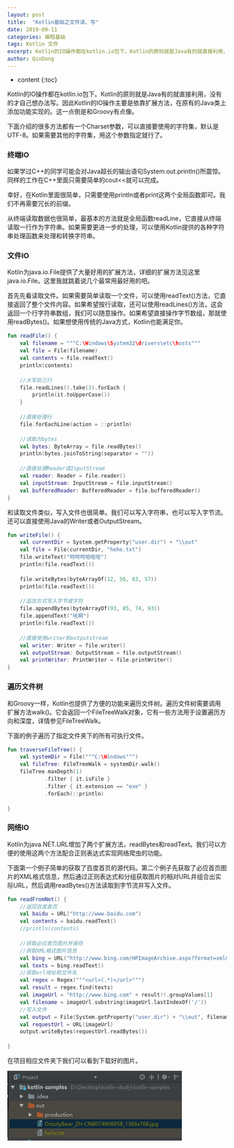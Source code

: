 ```yaml
---
layout: post
title:  "Kotlin基础之文件读、写"
date: 2019-09-11
categories: 编程基础
tags: Kotlin 文件
excerpt: Kotlin的IO操作都在kotlin.io包下。Kotlin的原则就是Java有的就直接利用，没有的才自己想办法写。因此Kotlin的IO操作主要是依靠扩展方法，在原有的Java类上添加功能实现的。这一点倒是和Groovy有点像。
author: QinDong
---
```

* content
{:toc}

Kotlin的IO操作都在kotlin.io包下。Kotlin的原则就是Java有的就直接利用，没有的才自己想办法写。因此Kotlin的IO操作主要是依靠扩展方法，在原有的Java类上添加功能实现的。这一点倒是和Groovy有点像。

下面介绍的很多方法都有一个Charset参数，可以直接要使用的字符集，默认是UTF-8。如果需要其他的字符集，用这个参数指定就行了。


### 终端IO
如果学过C++的同学可能会对Java超长的输出语句System.out.println()所震惊。同样的工作在C++里面只需要简单的cout<<就可以完成。

幸好，在Kotlin里面很简单，只需要使用println或者print这两个全局函数即可。我们不再需要冗长的前缀。

从终端读取数据也很简单，最基本的方法就是全局函数readLine，它直接从终端读取一行作为字符串。如果需要更进一步的处理，可以使用Kotlin提供的各种字符串处理函数来处理和转换字符串。

### 文件IO
Kotlin为java.io.File提供了大量好用的扩展方法，详细的扩展方法见这里java.io.File。这里我就跳着说几个最常用最好用的吧。

首先先看读取文件。如果需要简单读取一个文件，可以使用readText()方法，它直接返回了整个文件内容。如果希望按行读取，还可以使用readLines()方法，这会返回一个行字符串数组，我们可以随意操作。如果希望直接操作字节数组，那就使用readBytes()。如果想使用传统的Java方式，Kotlin也能满足你。

``` kotlin
fun readFile() {
    val filename = """C:\Windows\System32\drivers\etc\hosts"""
    val file = File(filename)
    val contents = file.readText()
    println(contents)
 
    //大写前三行
    file.readLines().take(3).forEach {
        println(it.toUpperCase())
    }
 
    //直接处理行
    file.forEachLine(action = ::println)
 
    //读取为bytes
    val bytes: ByteArray = file.readBytes()
    println(bytes.joinToString(separator = ""))
 
    //直接处理Reader或InputStream
    val reader: Reader = file.reader()
    val inputStream: InputStream = file.inputStream()
    val bufferedReader: BufferedReader = file.bufferedReader()
}
```
和读取文件类似，写入文件也很简单。我们可以写入字符串，也可以写入字节流。还可以直接使用Java的Writer或者OutputStream。
``` kotlin
fun writeFile() {
    val currentDir = System.getProperty("user.dir") + "\\out"
    val file = File(currentDir, "hehe.txt")
    file.writeText("呵呵呵哈哈哈")
    println(file.readText())
 
    file.writeBytes(byteArrayOf(12, 56, 83, 57))
    println(file.readText())
 
    //追加方式写入字节或字符
    file.appendBytes(byteArrayOf(93, 85, 74, 93))
    file.appendText("吼啊")
    println(file.readText())
 
    //直接使用writer和outputstream
    val writer: Writer = file.writer()
    val outputStream: OutputStream = file.outputStream()
    val printWriter: PrintWriter = file.printWriter()
}
```

### 遍历文件树
和Groovy一样，Kotlin也提供了方便的功能来遍历文件树。遍历文件树需要调用扩展方法walk()。它会返回一个FileTreeWalk对象，它有一些方法用于设置遍历方向和深度，详情参见FileTreeWalk。

下面的例子遍历了指定文件夹下的所有可执行文件。

``` kotlin
fun traverseFileTree() {
    val systemDir = File("""C:\Windows""")
    val fileTree: FileTreeWalk = systemDir.walk()
    fileTree.maxDepth(1)
            .filter { it.isFile }
            .filter { it.extension == "exe" }
            .forEach(::println)
 
}
```

### 网络IO
Kotlin为java.NET.URL增加了两个扩展方法，readBytes和readText。我们可以方便的使用这两个方法配合正则表达式实现网络爬虫的功能。

下面第一个例子简单的获取了百度首页的源代码。第二个例子先获取了必应首页图片的XML格式信息，然后通过正则表达式和分组获取图片的相对URL并组合出实际URL，然后调用readBytes()方法读取到字节流并写入文件。
``` kotlin
fun readFromNet() {
    //返回百度首页
    val baidu = URL("http://www.baidu.com")
    val contents = baidu.readText()
    //println(contents)
 
    //获取必应首页图片并保存
    //获取XML格式图片信息
    val bing = URL("http://www.bing.com/HPImageArchive.aspx?format=xml&idx=0&n=1&mkt=en-US")
    val texts = bing.readText()
    //获取url地址和文件名
    val regex = Regex("""<url>(.*)</url>""")
    val result = regex.find(texts)
    val imageUrl = "http://www.bing.com" + result!!.groupValues[1]
    val filename = imageUrl.substring(imageUrl.lastIndexOf('/'))
    //写入文件
    val output = File(System.getProperty("user.dir") + "\\out", filename)
    val requestUrl = URL(imageUrl)
    output.writeBytes(requestUrl.readBytes())
 
}
```
在项目相应文件夹下我们可以看到下载好的图片。

![](/img/2019/201909110401-kotlin-file-read-write.jpg)